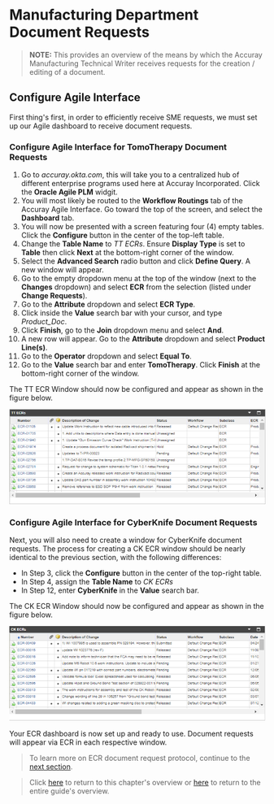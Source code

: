 # Manufacturing Department Document Requests

> **NOTE:** This provides an overview of the means by which the Accuray Manufacturing Technical Writer receives requests for the creation / editing of a document.

## Configure Agile Interface

First thing's first, in order to efficiently receive SME requests, we must set up our Agile dashboard to receive document requests.

### Configure Agile Interface for TomoTherapy Document Requests

1. Go to *accuray.okta.com*, this will take you to a centralized hub of different enterprise programs used here at Accuray Incorporated. Click the **Oracle Agile PLM** widgit.
2. You will most likely be routed to the **Workflow Routings** tab of the Accuray Agile Interface. Go toward the top of the screen, and select the **Dashboard** tab.
3. You will now be presented with a screen featuring four (4) empty tables. Click the **Configure** button in the center of the top-left table.
4. Change the **Table Name** to *TT ECRs*. Ensure **Display Type** is set to **Table** then click **Next** at the bottom-right corner of the window.
5. Select the **Advanced Search** radio button and click **Define Query**. A new window will appear.
6. Go to the empty dropdown menu at the top of the window (next to the **Changes** dropdown) and select **ECR** from the selection (listed under **Change Requests**).
7. Go to the **Attribute** dropdown and select **ECR Type**.
8. Click inside the **Value** search bar with your cursor, and type *Product_Doc*.
9. Click **Finish**, go to the **Join** dropdown menu and select **And**.
10. A new row will appear. Go to the **Attribute** dropdown and select **Product Line(s)**.
11. Go to the **Operator** dropdown and select **Equal To**. 
12. Go to the **Value** search bar and enter **TomoTherapy**. Click **Finish** at the bottom-right corner of the window.

The TT ECR Window should now be configured and appear as shown in the figure below.

![alt text](https://github.com/taddieken95/Accuray_Tech_Comm_Guide/blob/master/img/TT%20ECRs.png "TT ECR Example")

### Configure Agile Interface for CyberKnife Document Requests

Next, you will also need to create a window for CyberKnife document requests. The process for creating a CK ECR window should be nearly identical to the previous section, with the following differences:

* In Step 3, click the **Configure** button in the center of the top-right table.
* In Step 4, assign the **Table Name** to *CK ECRs*
* In Step 12, enter **CyberKnife** in the **Value** search bar.

The CK ECR Window should now be configured and appear as shown in the figure below.

![alt text](https://github.com/taddieken95/Accuray_Tech_Comm_Guide/blob/master/img/CK%20ECRs.png "CK ECR Example")

Your ECR dashboard is now set up and ready to use. Document requests will appear via ECR in each respective window. 

> To learn more on ECR document request protocol, continue to the [next section](https://github.com/taddieken95/Accuray_Tech_Comm_Guide/blob/master/Chapter%201:%20Doc%20Requests/Section%202:%20ECRs.md). 

> Click [here](https://github.com/taddieken95/Accuray_Tech_Comm_Guide/tree/master/Chapter%201:%20Doc%20Requests) to return to this chapter's overview or [here](https://github.com/taddieken95/Accuray_Tech_Comm_Guide) to return to the entire guide's overview.
